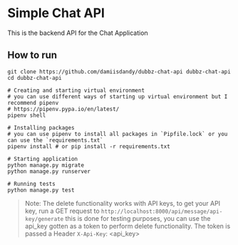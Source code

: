 # Simple Chat API
This is the backend API for the Chat Application

## How to run
```
git clone https://github.com/damiisdandy/dubbz-chat-api dubbz-chat-api
cd dubbz-chat-api

# Creating and starting virtual environment
# you can use different ways of starting up virtual environment but I recommend pipenv
# https://pipenv.pypa.io/en/latest/
pipenv shell

# Installing packages
# you can use pipenv to install all packages in `Pipfile.lock` or you can use the `requirements.txt`
pipenv install # or pip install -r requirements.txt

# Starting application
python manage.py migrate
python manage.py runserver

# Running tests
python manage.py test
```

> Note: The delete functionality works with API keys, to get your API key, run a GET request to `http://localhost:8000/api/message/api-key/generate` this is done for testing purposes, you can use the api_key gotten as a token to perform delete functionality.
> The token is passed a Header `X-Api-Key`: <api_key> 